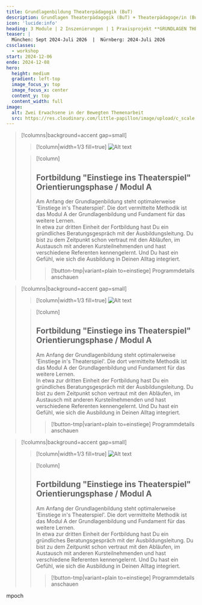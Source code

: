 ```yaml
---
title: Grundlagenbildung Theaterpädagogik (BuT)
description: Grundlagen Theaterpädagogik (BuT) + Theaterpädagoge/in (BuT) // München Sept 2024-Juli 2026  |  Nürnberg 2024-Juli 2026
icon: 'lucide:info'
heading: 3 Module | 2 Inszenierungen | 1 Praxisprojekt **GRUNDLAGEN THEATERPÄDAGOGIK (BuT)** 
teaser: |
  München: Sept 2024-Juli 2026  |  Nürnberg: 2024-Juli 2026
cssclasses:
  - workshop
start: 2024-12-06
ende: 2024-12-08
hero:
  height: medium
  gradient: left-top
  image_focus_y: top
  image_focus_x: center
  content_y: top
  content_width: full
image:
  alt: Zwei Erwachsene in der Bewegten Themenarbeit
  src: https://res.cloudinary.com/little-papillon/image/upload/c_scale,q_70,w_1200/v1676901092/pedia_ipsum/workshop/mostafa-meraji-grundlagen.jpg
---
```


<!-- PUBLISH-FROM-HERE -->

> [!columns|background=accent gap=small]
>> [!column|width=1/3 fill=true]
>> ![Alt text](https://res.cloudinary.com/little-papillon/image/upload/c_crop,h_798,q_60,w_798,y_40/v1594666955/dasei/geister_mittel_theatrales_lernen.jpg)
>
>> [!column]
>>
>> ## Fortbildung "Einstiege ins Theaterspiel" **Orientierungsphase / Modul A**
>> 
>> Am Anfang der Grundlagenbildung steht optimalerweise 'Einstiege in's Theaterspiel'. Die dort vermittelte Methodik ist das Modul A der Grundlagenbildung und Fundament für das weitere Lernen.
>> <br/>
>> In etwa zur dritten Einheit der Fortbildung hast Du ein gründliches Beratungsgespräch mit der Ausbildungsleitung. Du bist zu dem Zeitpunkt schon vertraut mit den Abläufen, im Austausch mit anderen Kursteilnehmenden und hast verschiedene Referenten kennengelernt. Und Du hast ein Gefühl, wie sich die Ausbildung in Deinen Alltag integriert. 
>> 
>>> [!button-tmp|variant=plain to=einstiege]
>>> Programmdetails anschauen


> [!columns|background=accent gap=small]
>> [!column|width=1/3 fill=true]
>> ![Alt text](https://res.cloudinary.com/little-papillon/image/upload/c_crop,h_798,q_60,w_798,y_40/v1594666955/dasei/geister_mittel_theatrales_lernen.jpg)
>
>> [!column]
>>
>> ## Fortbildung "Einstiege ins Theaterspiel" **Orientierungsphase / Modul A**
>> 
>> Am Anfang der Grundlagenbildung steht optimalerweise 'Einstiege in's Theaterspiel'. Die dort vermittelte Methodik ist das Modul A der Grundlagenbildung und Fundament für das weitere Lernen.
>> <br/>
>> In etwa zur dritten Einheit der Fortbildung hast Du ein gründliches Beratungsgespräch mit der Ausbildungsleitung. Du bist zu dem Zeitpunkt schon vertraut mit den Abläufen, im Austausch mit anderen Kursteilnehmenden und hast verschiedene Referenten kennengelernt. Und Du hast ein Gefühl, wie sich die Ausbildung in Deinen Alltag integriert. 
>> 
>>> [!button-tmp|variant=plain to=einstiege]
>>> Programmdetails anschauen


> [!columns|background=accent gap=small]
>> [!column|width=1/3 fill=true]
>> ![Alt text](https://res.cloudinary.com/little-papillon/image/upload/c_crop,h_798,q_60,w_798,y_40/v1594666955/dasei/geister_mittel_theatrales_lernen.jpg)
>
>> [!column]
>>
>> ## Fortbildung "Einstiege ins Theaterspiel" **Orientierungsphase / Modul A**
>> 
>> Am Anfang der Grundlagenbildung steht optimalerweise 'Einstiege in's Theaterspiel'. Die dort vermittelte Methodik ist das Modul A der Grundlagenbildung und Fundament für das weitere Lernen.
>> <br/>
>> In etwa zur dritten Einheit der Fortbildung hast Du ein gründliches Beratungsgespräch mit der Ausbildungsleitung. Du bist zu dem Zeitpunkt schon vertraut mit den Abläufen, im Austausch mit anderen Kursteilnehmenden und hast verschiedene Referenten kennengelernt. Und Du hast ein Gefühl, wie sich die Ausbildung in Deinen Alltag integriert. 
>> 
>>> [!button-tmp|variant=plain to=einstiege]
>>> Programmdetails anschauen

mpoch